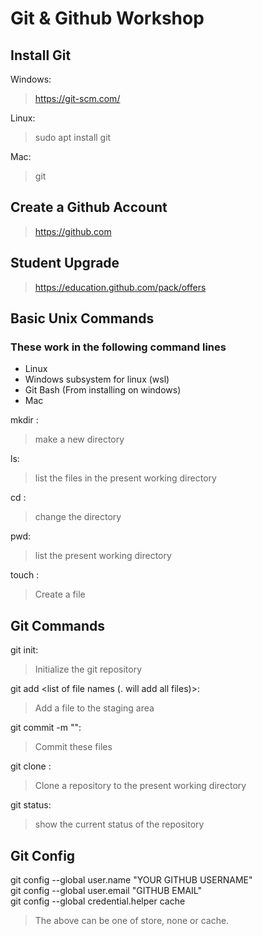 # Git & Github Workshop  

## Install Git  

Windows:  
> https://git-scm.com/  

Linux:  
> sudo apt install git  

Mac:  
> git  

## Create a Github Account  

> https://github.com  

## Student Upgrade  

> https://education.github.com/pack/offers  

## Basic Unix Commands  

### These work in the following command lines  

- Linux  
- Windows subsystem for linux (wsl)  
- Git Bash (From installing on windows)  
- Mac  

mkdir <directory name>:  
> make a new directory  

ls:  
> list the files in the present working directory   

cd <directory name>:  
> change the directory  

pwd:  
> list the present working directory  

touch <file name>:  
> Create a file  

## Git Commands  

git init:  
> Initialize the git repository  

git add <list of file names (. will add all files)>:  
> Add a file to the staging area  

git commit -m "<your commit message>":  
> Commit these files  

git clone <repository link>:  
> Clone a repository to the present working directory  

git status:  
> show the current status of the repository  


## Git Config  

git config --global user.name "YOUR GITHUB USERNAME"  
git config --global user.email "GITHUB EMAIL"  
git config --global credential.helper cache  
> The above can be one of store, none or cache.  

